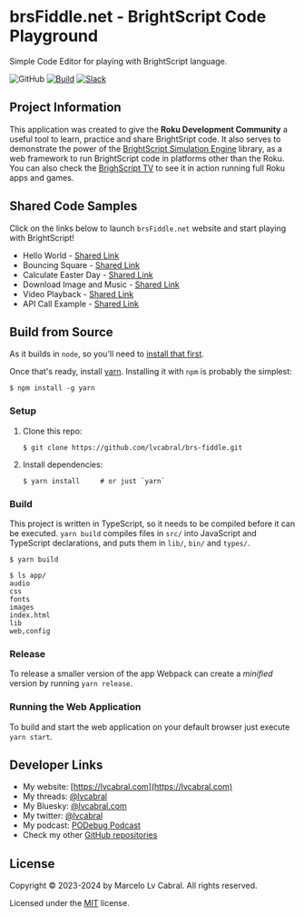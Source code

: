 # brsFiddle.net - BrightScript Code Playground

Simple Code Editor for playing with BrightScript language.

![GitHub](https://img.shields.io/github/license/lvcabral/brs-engine)
[![Build](https://github.com/lvcabral/brs-fiddle/actions/workflows/build.yml/badge.svg)](https://github.com/lvcabral/brs-fiddle/actions/workflows/build.yml)
[![Slack](https://img.shields.io/badge/Slack-RokuCommunity-4A154B?logo=slack)](https://join.slack.com/t/rokudevelopers/shared_invite/zt-4vw7rg6v-NH46oY7hTktpRIBM_zGvwA)

## Project Information

This application was created to give the **Roku Development Community** a useful tool to learn, practice and share BrightSript code. It also serves to demonstrate the power of the [BrightScript Simulation Engine](https://github.com/lvcabral/brs-engine) library, as a web framework to run BrightScript code in platforms other than the Roku. You can also check the [BrighScript TV](https://lvcabral.com/brs) to see it in action running full Roku apps and games.

## Shared Code Samples

Click on the links below to launch `brsFiddle.net` website and start playing with BrightScript!

- Hello World - [Shared Link](https://brsfiddle.net?code=XQAAAALoAQAAAAAAAABJKoMFQkqVI3uU9GwRbyvC8VZIwGr1xxcorn5mLVHBqbYBRZrnQferacFYVXf-MZOo4bT-y0hoecSHWTc3N59pXIhyNOvVsKzC_7nNE-DmSnxEBbk1E9Awl3-ZNlgnG48X9F8HBwgnkZ5Q5UvrozNvOQxdXAMzfFlJdvB3MBxtd3TbLGtyGLYduwviICLK0N7GkhsZnJJssoQhajWMnVLYVvpNHT5OkWVu-_PxpfWxJ-ey-77iAeh-ooC6L7bGzHAMwljI63U5zcarI3AVXB9TQnsj5fbZT8oMiiEtsapDMcoOcqQF84fecgHc7GqK0y7gCFqIovRz9N03KJRXYM6_NY_BT8qbidI7UG7XdQJIEC24vOXkufqid_zZ6G9saWSnjNBW_hw_WQ)
- Bouncing Square - [Shared Link](https://brsfiddle.net?code=XQAAAAJLCgAAAAAAAABJKobnoc8U-fMC7Yn0OmySA8M8XeYQjA-xlBhDmgkQqkyZorrnH8Z2n9OanRbQbS6T-zM3qPN3QH8Fzgr6UPhr5Cbo3rvloawPAr6qehd0XS8TPatky3-TLgFN_hIhDiNkxNg8livrXExKPdBlI1StdF_-qAzOZT6wC1xPKIJj2Sq8hKcRoNJYYH0Bc7y3vXJ1DTvcu9rAqps0k11Aj4tW_J_zSAHhhHD-zHJJTz1lYapWSGrBQHbhn5SMHQViWFzHfVMyo1Pxz8LUAjiUUHgtkOGpX14MRpCMTM85PbPhb8-KbGtaD4y6zaZgy7Q4zS8vtTxZ9QGHO1gsyGNWb01plO7Lk61lg9c6jOrKT4lJtn7mQme28XpLj5TQrGUbXGdw5lKu7TamErtcuypOxuBSMXVi9i_Ti874POAyL47IK7O5ZaBhBO1p5L2A6iQr6j1qzdmfd8N_9ZumCfxhd9XPg69t8sihYQVvI2vORW5vW_vxKQaDPlkjPyTdQtA903T2ZDiyKVXPpfElWsIntZqXdfg9aY0iXeyCV89LXf69WTkge8D4_dOPH8-ia5myHAXNyxi54k9qKwnkgpCDXTpTRdWB8AO_HuDn6AG5mddseP0uuDjZjbcYpwJRBBC5KJ4ocj8rH_bi5ZLCzRa9ryVdyrHwrDOpdwPRiUWsT7Cr9VEUuSPRctUp1amgHbIJKhLTTohiq3TvRAlItkP98bQhC5M_yTMnIyVjZsLrQWb5Q9MAa2VdwByE-pf4b3OF-SeGw5j-K7TOebCGz0yRNnF6zMHgUMPVYhRi9zNU5Mw_avQ0dCXMxtv9oU2_uKzkB0RCOMM6qJGSnTa4a6B0w8D_LbgLUNdbjVlAZCLpOPBl2DhR4VsV0R2zWlA5jqamY7wSeZb-CSsOdRJv30dXmt3bOKc__nYH8rYRcMlAZb4sT4aesdDh5Yx5bsWEGBjWV2Ojp34muGPJbVlkbhWOw0p0aip4dJ-jL9HfaO8zG_blhNCMsANapZ0VonnO1JaDR7cxeQeUDDpcskFPIu2DlIhLzQnGVFRRXUvU8UK97RQ0np_NQ8SUjcAoiMUNlA0HKjK3d06BKaALQwDwPGpCa1I2CksgPBrCt9f1H7csg_qmE-Bx79R0rehOLmorl_iiROXh0riaYyQlXnGwRR8K9lZJ-NU5iq6zaol5GjfdB5JRhWmzqVWFlOw9cvgI9KcWoCD5j5R1zINYsJVeMdQwLYc-LdEBfziGqS6HAyB-2fZoN_8u9gPwdI-kaKx8SCMHyiPOIhX1xk6DlY85qrLxL0LQJKf--0bS)
- Calculate Easter Day - [Shared Link](https://brsfiddle.net?code=XQAAAAL2AwAAAAAAAABJKoUDU-eVDQnCIwGjL4bXrsOaRoDR7xUg7l7ATcAP2V7HvXEvU9p3zuMqYelSIckyYmoqSzPiR_yIJT_knVClROMTQ8ImmKudAnIwKv8WYKGGonwzgVUmLT0867k3otq0ZPQoV5mwSO1oRHzkHjvNCtuBfDH5wrogZOua4KltHWcJnxjl0B9yg82onvoaeBER6jlz1JgQoTBNQl7ZhTg01AoX450nozCe3nyd0BBXDG2it0PHgOg1UILanj2fdpsXuTi8BM14Vj9mmKhiaSk614HkwdEuWIhooOB_d9wRox3XJg21lF7OXupqgZBzZh3hAQa8MUqzSmpVX4dWe9FHkscztF0jbIc7gwmoUyOubjzcRA_3rZuM1AkQr4W4PMq_J63oF4el0DxVbFEbXK5h8stU078VCa_b9Ydi0OMsUY5I_o74zSN9SPD2pmojZTs6Fyh8Eo1vSsd3F_abdPvrOnxkKH1yCt59zo5zpVN144ihVYtaVE8MTZQc66is7A0GXfCNt7Ud592YNxSujFrQST2srrBxR6psz9xPdYhQBQd_ZzkK1J7ctVqHzfBM2tQNkn1Gp2-zBlaLjo1dlJ9Hj3zpcGK6N1VcUF7ptImWf0n2QvcTvo45Ml04CLN7WyNnyMPMBZkIEJAb3dyFwMVQNssvtncDGuAtsf2yxt4O9tjbAehdO-KOw9NXPKXiGQ1mUS7_PoudiVgThfqSrk20LX2fpdJ0Bc3QmeEhWzzOqrcri_-4fOLE)
- Download Image and Music - [Shared Link](https://brsfiddle.net?code=XQAAAAKGCQAAAAAAAABJKoqngm5uKnfSsjl5UQrXmxd6cpL9ibQbDIH2ngkfAM04Aw7W933zvEnJjH04xwGX5MzE4NPnXXJ4R-S0N0Pke0auWD5rKMnq-kCEGc1xzCrQHpBvNufX5RuAZ-XVJ0pCFrcQxv8HOPL4K1KofrJuuuk1NQ3ov0LN9cGj2CQ2T0-RY8gMJK4JG1Gfe53uG3inR2SHLm6rU3entipqNEhWfFixB9H4C40LJgKeeibFjm4RBrYtZ8iomgkVuhpIyYxX2ag4YZvaUBpBFtyy6e6CLiVQmaCSNV0IqKdUci872aZls0WTpvIbX1KSDOCHpW4kDrF0yytMMR7yGnHEKFWsX8ddDwEhYKyRMtwOtYICzyFJ7BCe2jEd4FyaXuYsJ8HUfVrTx2Zul1hB-ejYRSpnoYabZkPVMTbS5gi2tzwSNEDuYLWXsMqq_ZIDiGQiejHWb3X6LOzv39qn-sEtvlhGv7N-fFb_hKp6AzPPdVxQqaCgRoTB-UmdfDSFckPmK8EEVrD9PjrfGx1CMGQm2AzD9hzzzaIMlDnRVHBe5xj2BSNeElVwEVhJ8l5n0qgElmUk8YPi0EjhF-00cGHVWs9Z2jaMZnbObeWb5oZMTQ2OXHGn08y91OG1-rpFsROc1VJe7XG6U95M7TZUwrWRdHK2XSNAVvFKtjLncLlQVZv_twvPzh0ODt0waxhFzc9W_uIJgK2ydXT_0vckVVmzbj1jIFAxCLvp4PbksrZDLoE3He9dQgqmJ7VlnuXVsmFbf4VL9WzKt52AY9B5jlXUlT6b33BfRnSVAcU7APCWih38ivLAPzxkSozpv-RKi2U7UVQsYJHIJm8-si4KeJ5GMSoOuF3Yagg5ZNUwf-sHevTyI3LGh1_hKJRhBHY2lZeRHKr0N-hTWQbXTSFbPY-Nf0kTrykdBNAX7OlmPrdfEMyah2IvNykyMrtQdCcD2DmyPIn5yFkTtYboDvTQPAOaXEoZdF6PzUMixyV_hu0VsuKKQvrxsrVeKtMxx2wDbmHMNWbNXNm5Rg4Avywq8g5bBr2rG86BPkA6bx2B_9m1GUcD1ovzxTaUpwu6p5WTOtnSvbg8sLV6TJfXqRgIm4evVFEv3Sh2zMx2hIKk0hXALe1z6Xn4_LbGyGKyxOeJtfSK12QF56KN-NsUQSMhIv2ucIrJYcYtE-MR8gH0ipvEfuyInRySWEhlsesN_27c__C4yiY)
- Video Playback - [Shared Link](https://brsfiddle.net?code=XQAAAAKMCwAAAAAAAABJKoqngm5uKnfSsjl5UQrxThRucpL9ibQbDIH2ngkfAM04Aw7W933zvEnJjH0_TcYKuAb8pP4_pFUty4bsZ2ZGN6blI4HbCWU1o8kGuMYqVThNrDhiPIDtBh5rXeosnLR79JxTFgkSi4riS7OV1YxU2DSgn9ndUJMQTbe46AIqdpF3LfZnmkXgW4yR9Jd28iMajr1P6G7zSPRt0-hAg4owerHW0KUB0f10IyD_I-zwLEyjuVVjh5VYgE7r9pLU8r845lZ9-hnD0BibKqo7Fei_J_KCRVxMpeDmF-E3ZZdEgPjW5-rLUDn3dv0XDH6rKIuYdnx075Y4XefhFNACmnKFxvoi4mAIwczMbed3zSRLGWW7IqggC8HJ1rH_MDVp4gk_58cB_Bea5Wx6wFgZzrPmk5H8rO-dVkgpnJL7bevIMmyuCUlrrE_HLB2oopUMdnPggp3_s7xnoby6w6CJ4-gjkZYU-bDWC2pRztEk_DbISFmsy_OG_Pd8tTQrRBJGhZtSe2BsSziJ_9mePKvHH_yIjPeQjnR9tijZ6Q_ryDR8RVpuEFZRGJ6z6_kk_vZnFmYidHHBV_Oy_GmhQOpTRKe2htjfyN-pBZJw7Tu3VcTYmOILWPgJUpAbB8MkDj-c2BbWDogdsAgpZdSt_I40tpHDbvRp-vklV69_IUDIx5fquD1el8qPoDtUHblJZGKLHRvASj7lYTC4qGI-mg_IZpReBXMBLvd5VVHViQp-r7T4Y8W8pi7zZ7aqNci8ZXCXqLPyBLFwtEf-0ZICdAgmNjjFztjW217pOUEA4XIXRulcatttsH0VqMDB3y2tQv-pyVbXmSfpb_mgqG7HjfgfmYu4H0aV-Ifp3pwIz1tfk2nEHI90_rh081-lSZWTVT_kOznTwkAvjlLK8i4KzH-GS7jdlkhUW81Hz1ln6sy78NHI_MeqdnJqFzOpy24DX1qUaSyrThOd8_mvSRVcaQNFDJ1KgWimc-oZpD6MJQ1fbYFli9WHdpPhD7lI6OPlAP4dSfwf_sGLe9JHkjrrhCeXNI7dAF34raawlqZwAP2UXY0DQAJev-U2wJXHedkarK7KcLMmlYVFNOIE_bDQ-F0gJmifV7DR64js9WAQTI0NKnN7KP0v86lEF6ZoGxHlqy6bP_0NSmiNEi04UL5b7DKWRTjm2O7HlfKt-3E5AVn40noALDF_JvnykLL2l8BsYOHiQHZeh_p6sWvFLVqqK0JP7n21n6LUDa-lX6Jbjkv1A9XlXhfT2RZCeBrJW-c_d_QkRfqnlP3PKYazNGevfg3dfJHJczSET4jl3gVXXiJY__fIHPo)
- API Call Example - [Shared Link](https://brsfiddle.net?code=XQAAAAKaDwAAAAAAAABJKoJnEhkACX8vDCmMt60KGGoNIX-9BnquVKbSjLc-L1DvpNbgtZS5eIQeJPrqKnZHKcPFPi-V2EYk0SJU-YlSJSWfr4hWs6qlQyn7uHA6iUTUopF3eDWTAHOhq0rKGfghXKHkc5aE2EhK_2wKGUprB5Y2dVgdJCc9PeacM021sytujkTuIIcrXJ6jFbnDu-wT-hR1MFYpSpbn8SiLlQ4IEaPch5rHXjd1YgwluF87--5cGQBgwMWjxZoc7Iyds5DoMRoIQbsiLYJBPERnExhKgpJrWSKcH_BtiBmFwA0oagupDSR1LeT83KMEGXFLiXpgd8QOcUh3L8KCNeei6PVRyaskp-FxXHZaBoaySTrKQo_cEwWpJ2-108EM38JYrgRRA_4Mn_Qyj-6-eGp1Nj3LVUVt_EeOJGi-cRiFx5nIIJfIclVqTL9C9Nuih-AMwR2ob2YQXxm7k2JsXQXuYdJLZKWLeIsMd3h0BolciLvAOn2OdnKM90fRtTQ110KATp1-Shf5Rn-HyOKr_HlaNp7OV3M9Ck-U0DE5dxDspTVmFdJSQJRNlaaZObo55BCjMm1hn831sPoH0jozMs1X2TyuSXnXs2zsUDhjERmRgaK9_wZR6yXreJ34XEFuvebjqyf6Fa0Ddk4uUQNJcij9VAXUhiTKKvdV0SLGnz4k_U5WNfEq5h0NGj38U7r2t_HPKFTULiOfsij9symsKNX0bILzoeuli9B0TqobKCT2g8wFQzDodtCYpKWGTr1EDOrFnVHA__jyZA98vB1VU0j_YJsDC7lNOslovfRCbmZ40wQ7dKoBtR3DaqWo5w6CVdGmsZHlBvE2C7mCznY6G2U5PwXX6aUSjvrrEpYmjcVd83UiptsJWcdtFTw_-Qr1qIcwSi0hC396b-rCWqsuCx12Znp1qA6F9GgDxYNuIutSP6sF0ptZ3Ruq12ulH-YDp0fw0Mc01YLtknHV-PPjjE1lLTyCkVxsgU5CfHLGgqAjDBoIv57t2KQex5idlemNuQ8VjFMBCCxMUeylyEuj-FZfiYX-bn1SBNPVXo50oMHoNwd4R-ikX4nSGk8sypT-MWbxcSc4PM0kJJ6-ERdTtu-Ip7Or4jmVGvLIEe8Lg-6BV0HwB2yrX2LY-o_Ns4abDHekFZCaJ4qhF-k5jsu9ltfnlaTeKOhOyhvk6shNsrLhLeWHRDB9CYneXM8S_9_8lj8ZSAThsFHbMy91tZfWo9_dVMzsZiM7xsuHEyavMQv9GvFIfEvQy0SyeTbPs-3AhQG5U_l3VvdNIyZzN3L6ApiQiV4XZgKR3jqXTYnonVBCmGNiaGJ5-9gtWQ2QaJs8MuGnYAV_pmoWugQpTtGpSPXG2rH9lvC9-GSW7RGWTAflasxAF2AU8PPRVCv2YyozaA5RizbUYpyZ9VrzehvIGBmznwwxhMLaFfiwFCLKmPle17OKhHdS1Sqzk6ya-OqbArBlkCooifrh7B0plHulf1TdZXWM7Xi5zhAskKoWZC4T6dDcO4aYFClxfOqzbldV84kunYEKxs1geTvYl1ei27N85RoX5h5besxzNGuVTRRHAXIfIEac7SHGx3hHx-gXDJc3zE_j3-L91cJVzdTdnhTCLYSqLTSalGa5ktY4H7ML57x_FhD2xMkQWaFUjl0fEaPX3m2N7QeErxFDzyxlC2yjZLCmTwsdz-I1OtRibKhZ8scjkadZD--C7bNHMXSr2t_J__dxH27Xe4JnK9lsZRa93YnGcCe3R23ICyRXvF0PGCkCBjvm4uZQsJvZzq7VQQ04FjaNcgAKanfFMIXFJSnrzimBdOWPIebb-7o727HHX6VzGE3vYpvM-Sx2nTKVySaDzev8u9x7hP_zLtDG)

## Build from Source

As it builds in `node`, so you'll need to [install that first](https://nodejs.org).

Once that's ready, install [yarn](https://yarnpkg.com).  Installing it with `npm` is probably the simplest:

```shell
$ npm install -g yarn
```

### Setup

1. Clone this repo:

   ```shell
   $ git clone https://github.com/lvcabral/brs-fiddle.git
   ```

2. Install dependencies:

    ```shell
    $ yarn install     # or just `yarn`
    ```

### Build

This project is written in TypeScript, so it needs to be compiled before it can be executed. `yarn build` compiles files in `src/` into JavaScript and TypeScript declarations, and puts them in `lib/`, `bin/` and `types/`.

```shell
$ yarn build

$ ls app/
audio
css
fonts
images
index.html
lib
web,config
```

### Release

To release a smaller version of the app Webpack can create a *minified* version by running `yarn release`.

### Running the Web Application

To build and start the web application on your default browser just execute `yarn start`.

## Developer Links

- My website: [https://lvcabral.com](https://lvcabral.com)
- My threads: [@lvcabral](https://www.threads.net/@lvcabral)
- My Bluesky: [@lvcabral.com](https://bsky.app/profile/lvcabral.com)
- My twitter: [@lvcabral](https://twitter.com/lvcabral)
- My podcast: [PODebug Podcast](http://podebug.com)
- Check my other [GitHub repositories](https://github.com/lvcabral)

## License

Copyright © 2023-2024 by Marcelo Lv Cabral. All rights reserved.

Licensed under the [MIT](LICENSE) license.
